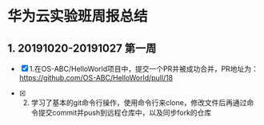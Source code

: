 ﻿# 华为云实验班周报总结

## 1. 20191020-20191027 第一周 

- [x] 1.在OS-ABC/HelloWorld项目中，提交一个PR并被成功合并，PR地址为：https://github.com/OS-ABC/HelloWorld/pull/18

- [x] 2. 学习了基本的git命令行操作，使用命令行来clone，修改文件后再通过命令提交commit并push到远程仓库中，以及同步fork的仓库 
